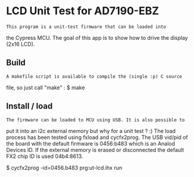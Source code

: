 LCD Unit Test for AD7190-EBZ
============================

    This program is a unit-test firmware that can be loaded into
the Cypress MCU. The goal of this app is to show how to drive the
display (2x16 LCD).

Build
-----

    A makefile script is available to compile the (single :p) C source
file, so just call "make" :
 $ make

Install / load
--------------

    The firmware can be loaded to MCU using USB. It is also possible to
put it into an i2c external memory but why for a unit test ? :) The load
process has been tested using fxload and cycfx2prog.
    The USB vid/pid of the board with the default firmware is 0456:b483 
which is an Analod Devices ID. If the external memory is erased or disconnected
the default FX2 chip ID is used 04b4:8613.

 $ cycfx2prog -id=0456.b483 prg:ut-lcd.ihx run
